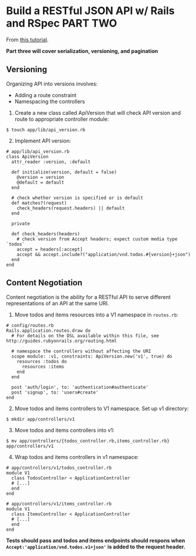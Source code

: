 # Build a RESTful JSON API w/ Rails and RSpec PART TWO
From [this tutorial](https://scotch.io/tutorials/build-a-restful-json-api-with-rails-5-part-one).

__Part three will cover serialization, versioning, and pagination__

## Versioning

Organizing API into versions involves:
 * Adding a route constraint
 * Namespacing the controllers

1. Create a new class called ApiVersion that will check API version and route to appropriate controller module:
```
$ touch app/lib/api_version.rb
```

2. Implement API version:
```
# app/lib/api_version.rb
class ApiVersion
  attr_reader :version, :default

  def initialize(version, default = false)
    @version = version
    @default = default
  end

  # check whether version is specified or is default
  def matches?(request)
    check_headers(request.headers) || default
  end

  private

  def check_headers(headers)
    # check version from Accept headers; expect custom media type `todos`
    accept = headers[:accept]
    accept && accept.include?("application/vnd.todos.#{version}+json")
  end
end
```

## Content Negotiation

Content negotiation is the ability for a RESTful API to serve different representations of an API at the same URI.

1. Move todos and items resources into a V1 namespace in `routes.rb`:
```
# config/routes.rb
Rails.application.routes.draw do
  # For details on the DSL available within this file, see http://guides.rubyonrails.org/routing.html

  # namespace the controllers without affecting the URI
  scope module: :v1, constraints: ApiVersion.new('v1', true) do
    resources :todos do
      resources :items
    end
  end

  post 'auth/login', to: 'authentication#authenticate'
  post 'signup', to: 'users#create'
end

```

2. Move todos and items controllers to V1 namespace.  Set up v1 directory:
```
$ mkdir app/controllers/v1
```

3. Move todos and items controllers into v1:
```
$ mv app/controllers/{todos_controller.rb,items_controller.rb} app/controllers/v1
```

4. Wrap todos and items controllers in v1 namespace:
```
# app/controllers/v1/todos_controller.rb
module V1
  class TodosController < ApplicationController
  # [...]
  end
end
```
```
# app/controllers/v1/items_controller.rb
module V1
  class ItemsController < ApplicationController
  # [...]
  end
end
```

__Tests should pass and todos and items endpoints should respons when `Accept:'application/vnd.todos.v1+json'` is added to the request header.__

